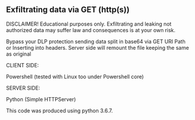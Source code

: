 # <h2> <b> Exfiltrating data via GET (http(s)) </b></h2>

DISCLAIMER!
Educational purposes only. 
Exfiltrating and leaking not authorized data may suffer law and consequences is at your own risk. 

Bypass your DLP protection sending data split in base64 via GET URI Path or Inserting into headers. 
Server side will remount the file keeping the same as original

CLIENT SIDE: 

Powershell (tested with Linux too under Powershell core) 


SERVER SIDE:

Python (Simple HTTPServer)


This code was produced using python 3.6.7. <br>
